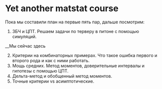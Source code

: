 # Yet another matstat course

Пока мы составили план на первые пять пар, дальше посмотрим: 

1. ЗБЧ и ЦПТ. Решаем задачи по терверу в питоне с помощью симуляций. 


__Мы сейчас здесь 

2. Критерии на комбинаторных примерах. Что такое ошибка первого и второго рода и как с ними работать.
3. Мощь средних. Метод моментов, доверительные интервалы и гипотезы с помощью ЦПТ.
4. Дельта-метод и обобщенный метод моментов. 
5. Точные критерии vs асимптотические. 

